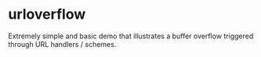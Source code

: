 urloverflow
===========

Extremely simple and basic demo that illustrates a buffer overflow triggered through URL handlers / schemes.
